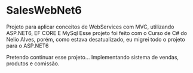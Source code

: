 # SalesWebNet6
Projeto para aplicar conceitos de WebServices com MVC, utilizando ASP.NET6, EF CORE E MySql
Esse projeto foi feito com o Curso de C# do Nelio Alves, porém, como estava desatualizado, eu migrei todo o projeto para o ASP.NET6

Pretendo continuar esse projeto... Implementando sistema de vendas, produtos e comissão. 
